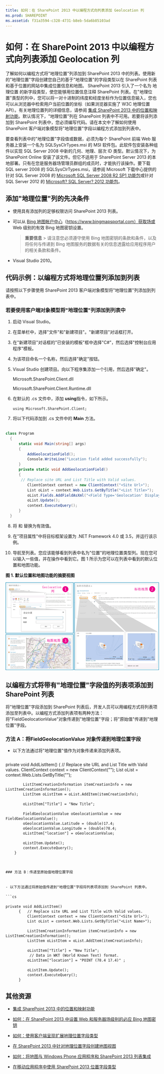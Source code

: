 ```yaml
---
title: 如何：在 SharePoint 2013 中以编程方式向列表添加 Geolocation 列
ms.prod: SHAREPOINT
ms.assetid: f31a3594-c328-4731-b8eb-5da6b85103ad
---
```



# 如何：在 SharePoint 2013 中以编程方式向列表添加 Geolocation 列
了解如何以编程方式将"地理位置"列添加到 SharePoint 2013 中的列表。使用新的"地理位置"字段创建您自己的基于"地理位置"的字段类型以在 SharePoint 列表和基于位置的网站中集成位置信息和地图。
SharePoint 2013 引入了一个名为 地理位置 的新字段类型，使您能够用位置信息注释 SharePoint 列表。在"地理位置"类型的列中，您可以将一对十进制的纬度和经度坐标作为位置信息输入，您也可以从浏览器中检索用户当前位置的坐标（如果浏览器实施了 W3C 地理位置 API）。有关地理位置列的详细信息，请参阅 [集成 SharePoint 2013 中的位置和映射功能](integrating-location-and-map-functionality-in-sharepoint-2013.md)。默认情况下，"地理位置"列在 SharePoint 列表中不可用。若要将该列添加到 SharePoint 列表中，您必须编写代码。请在本文中了解如何使用 SharePoint 客户端对象模型将"地理位置"字段以编程方式添加到列表中。
  
    
    

要查看列表中的"地理位置"字段值或数据，必须为每个 SharePoint 前端 Web 服务器上安装一个名为 SQLSysClrTypes.msi 的 MSI 软件包。此软件包安装各种组件以实现 SQL Server 2008 中新的几何、地理、层次 ID 类型。默认情况下，为 SharePoint Online 安装了该文件。但它不适用于 SharePoint Server 2013 的本地部署。只有在您是服务器场管理员群组的成员时，才能执行该操作。要下载 SQL server 2008 的 SQLSysClrTypes.msi，请参阅 Microsoft 下载中心提供的针对 SQL Server 2008 的  [Microsoft SQL Server 2008 R2 SP1 功能包](http://www.microsoft.com/zh-cn/download/details.aspx?id=26728)或针对 SQL Server 2012 的  [Microsoft? SQL Server? 2012 功能包](http://www.microsoft.com/zh-cn/download/details.aspx?id=29065)。
## 添加"地理位置"列的先决条件
<a name="SP15addgeo_prereq"> </a>


  
    
    

- 使用具有添加列的足够权限访问 SharePoint 2013 列表。
    
  
- 可以从 [Bing 地图帐户中心](https://www.bingmapsportal.com/)（https://www.bingmapsportal.com）获取场或 Web 级别的有效 Bing 地图密钥设置。
    
    > **重要信息**
      > 请注意您必须遵守使用 Bing 地图密钥的条款和条件，以及将任何与传递到 Bing 地图服务的数据有关的信息透露给应用程序用户的相关条款和条件。 
- Visual Studio 2010。
    
  

## 代码示例：以编程方式将地理位置列添加到列表
<a name="SP15addgeo_addcolumn"> </a>

请按照以下步骤使用 SharePoint 2013 客户端对象模型将"地理位置"列添加到列表中。
  
    
    

### 若要使用客户端对象模型将"地理位置"列添加到列表中


1. 启动 Visual Studio。
    
  
2. 在菜单栏中，选择"文件"和"新建项目"。"新建项目"对话框打开。
    
  
3. 在"新建项目"对话框的"已安装的模板"框中选择"C#"，然后选择"控制台应用程序"模板。
    
  
4. 为该项目命名一个名称，然后选择"确定"按钮。
    
  
5. Visual Studio 创建项目。向以下程序集添加一个引用，然后选择"确定"。
    
    Microsoft.SharePoint.Client.dll
    
    Microsoft.SharePoint.Client.Runtime.dll
    
  
6. 在默认的 .cs 文件中，添加 **using**指令，如下所示。
    
     `using Microsoft.SharePoint.Client;`
    
  
7. 将以下代码添加到 .cs 文件中的 **Main** 方法。
    
  ```cs
  
class Program
    {
        static void Main(string[] args)
        {
            AddGeolocationField();
            Console.WriteLine("Location field added successfully");
        }
        private static void AddGeolocationField()
        { 
         // Replace site URL and List Title with Valid values.
            ClientContext context = new ClientContext("<Site Url>"); 
            List oList = context.Web.Lists.GetByTitle("<List Title>");
            oList.Fields.AddFieldAsXml("<Field Type='Geolocation' DisplayName='Location'/>",true, AddFieldOptions.AddToAllContentTypes);                                        
            oList.Update();
            context.ExecuteQuery();
        } 
    }
  ```

8. 将 <Site Url> 和 <List Title> 替换为有效值。
    
  
9.  在"项目属性"中将目标框架设置为 .NET Framework 4.0 或 3.5，并运行该示例。
    
  
10. 导航至列表。您应该能够看到列表中名为"位置"的地理位置类型列。现在您可以输入一些值，并在操作中看到它。图 1 所示为您可以在列表中看到的默认位置和地图功能。
    
   **图 1. 默认位置和地图功能的摘要视图**

  

![默认地理位置和地图功能](images/SP15Con_HowToAddGeolocationColumnUpdated_Fig1.png)
  

  

  

## 以编程方式将带有"地理位置"字段值的列表项添加到 SharePoint 列表
<a name="SP15addgeo_addlistitem"> </a>

将"地理位置"字段添加到 SharePoint 列表后，开发人员可以用编程方式将列表项添加至列表中。以编程方式添加列表项有两种方法：将"FieldGeolocationValue"对象传递到"地理位置"字段；将"原始值"传递到"地理位置"字段。
  
    
    

### 方法 A：将FieldGeolocationValue 对象传递到地理位置字段


- 以下方法通过将"地理位置"值作为对象传递来添加列表项。
    
  ```cs
  
private void AddListItem()
        {   // Replace site URL and List Title with Valid values.
            ClientContext context = new ClientContext("<Site Url>");
            List oList = context.Web.Lists.GetByTitle("<List Name>");

            ListItemCreationInformation itemCreationInfo = new ListItemCreationInformation();
            ListItem oListItem = oList.AddItem(itemCreationInfo);

            oListItem["Title"] = "New Title";

            FieldGeolocationValue oGeolocationValue = new FieldGeolocationValue();
            oGeolocationValue.Latitude = (double)17.4;
            oGeolocationValue.Longitude = (double)78.4;
            oListItem["location"] = oGeolocationValue;

            oListItem.Update();
            context.ExecuteQuery();
        }

  ```


### 方法 B：传递至原始值地理位置字段


- 以下方法通过将原始值传递到"地理位置"字段将列表项添加到 SharePoint 列表中。
    
  ```cs
  
private void AddListItem()
        {   // Replace site URL and List Title with Valid values.
            ClientContext context = new ClientContext("<Site Url>");
            List oList = context.Web.Lists.GetByTitle("<List Name>");

            ListItemCreationInformation itemCreationInfo = new ListItemCreationInformation();
            ListItem oListItem = oList.AddItem(itemCreationInfo);

            oListItem["Title"] = "New Title";
             // Data in WKT (World Known Text) format.
            oListItem["location"] = "POINT (78.4 17.4)" ; 

            oListItem.Update();
            context.ExecuteQuery();
        }

  ```


## 其他资源
<a name="SP15addgeo_addlresources"> </a>


-  [集成 SharePoint 2013 中的位置和映射功能](integrating-location-and-map-functionality-in-sharepoint-2013.md)
    
  
-  [如何：在 SharePoint 2013 中设置 Web 和服务器场级别的必应 Bing 地图密钥](how-to-set-the-bing-maps-key-at-the-web-and-farm-level-in-sharepoint-2013.md)
    
  
-  [如何：使用客户端呈现扩展地理位置字段类型](how-to-extend-the-geolocation-field-type-using-client-side-rendering.md)
    
  
-  [在 SharePoint 2013 中针对地理位置字段创建地图视图](create-a-map-view-for-the-geolocation-field-in-sharepoint-2013.md)
    
  
-  [如何：将地图与 Windows Phone 应用程序和 SharePoint 2013 列表集成](how-to-integrate-maps-with-windows-phone-apps-and-sharepoint-2013-lists.md)
    
  
-  [在移动应用程序中使用 SharePoint 2013 位置字段类型](http://technet.microsoft.com/zh-cn/library/fp161355%28office.15%29.aspx)
    
  

